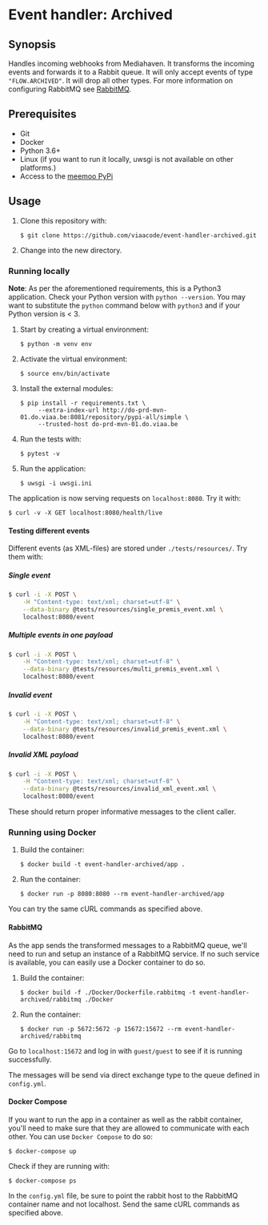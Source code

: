 # Event handler: Archived

## Synopsis

Handles incoming webhooks from Mediahaven. It transforms the incoming events and
forwards it to a Rabbit queue. It will only accept events of type `"FLOW.ARCHIVED"`.
It will drop all other types. For more information on configuring RabbitMQ see
[RabbitMQ](#RabbitMQ).

## Prerequisites

- Git
- Docker
- Python 3.6+
- Linux (if you want to run it locally, uwsgi is not available on other
  platforms.)
- Access to the [meemoo PyPi](http://do-prd-mvn-01.do.viaa.be:8081)

## Usage

1. Clone this repository with:

   `$ git clone https://github.com/viaacode/event-handler-archived.git`

2. Change into the new directory.

### Running locally

**Note**: As per the aforementioned requirements, this is a Python3
application. Check your Python version with `python --version`. You may want to
substitute the `python` command below with `python3` and if your Python version
is < 3.

1. Start by creating a virtual environment:

   `$ python -m venv env`

2. Activate the virtual environment:

    `$ source env/bin/activate`

3. Install the external modules:

   ```
   $ pip install -r requirements.txt \
        --extra-index-url http://do-prd-mvn-01.do.viaa.be:8081/repository/pypi-all/simple \
        --trusted-host do-prd-mvn-01.do.viaa.be
   ```

4. Run the tests with:

    `$ pytest -v`

5. Run the application:

   `$ uwsgi -i uwsgi.ini`

The application is now serving requests on `localhost:8080`. Try it with:

```
$ curl -v -X GET localhost:8080/health/live
```

#### Testing different events

Different events (as XML-files) are stored under `./tests/resources/`. Try them with:

##### Single event

```bash
$ curl -i -X POST \
    -H "Content-type: text/xml; charset=utf-8" \
    --data-binary @tests/resources/single_premis_event.xml \
    localhost:8080/event
```

##### Multiple events in one payload

```bash
$ curl -i -X POST \
    -H "Content-type: text/xml; charset=utf-8" \
    --data-binary @tests/resources/multi_premis_event.xml \
    localhost:8080/event
```

##### Invalid event

```bash
$ curl -i -X POST \
    -H "Content-type: text/xml; charset=utf-8" \
    --data-binary @tests/resources/invalid_premis_event.xml \
    localhost:8080/event
```

##### Invalid XML payload

```bash
$ curl -i -X POST \
    -H "Content-type: text/xml; charset=utf-8" \
    --data-binary @tests/resources/invalid_xml_event.xml \
    localhost:8080/event
```

These should return proper informative messages to the client caller.


### Running using Docker

1. Build the container:

   `$ docker build -t event-handler-archived/app .`

2. Run the container:

   `$ docker run -p 8080:8080 --rm event-handler-archived/app`

You can try the same cURL commands as specified above.

#### RabbitMQ

As the app sends the transformed messages to a RabbitMQ queue, we'll need to run
and setup an instance of a RabbitMQ service. If no such service is available, you
can easily use a Docker container to do so.

1. Build the container:

   `$ docker build -f ./Docker/Dockerfile.rabbitmq -t event-handler-archived/rabbitmq ./Docker`

2. Run the container:

   `$ docker run -p 5672:5672 -p 15672:15672 --rm event-handler-archived/rabbitmq`

Go to `localhost:15672` and log in with `guest/guest` to see if it is running successfully.

The messages will be send via direct exchange type to the queue defined in `config.yml`.

#### Docker Compose

If you want to run the app in a container as well as the rabbit container, you'll
need to make sure that they are allowed to communicate with each other.
You can use `Docker Compose` to do so:

   `$ docker-compose up`

Check if they are running with:

   `$ docker-compose ps`

In the `config.yml` file, be sure to point the rabbit host to the RabbitMQ container name
and not localhost. Send the same cURL commands as specified above.